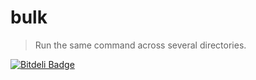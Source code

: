 # bulk

> Run the same command across several directories.

[![Bitdeli Badge](https://d2weczhvl823v0.cloudfront.net/shannonmoeller/bulk/trend.png)](https://bitdeli.com/free "Bitdeli Badge")
